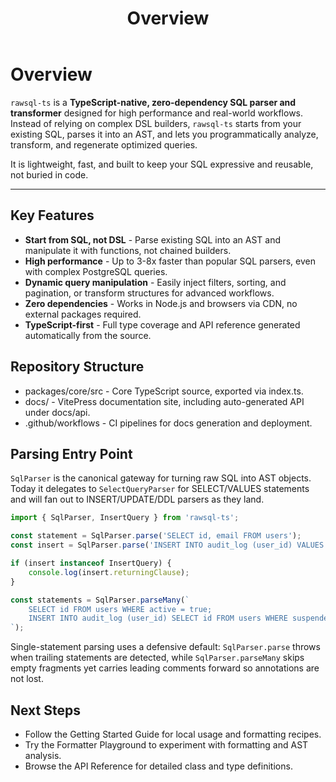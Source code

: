 ﻿---
title: Overview
outline: deep
---
# Overview

`rawsql-ts` is a **TypeScript-native, zero-dependency SQL parser and transformer** designed for high performance and real-world workflows.
Instead of relying on complex DSL builders, `rawsql-ts` starts from your existing SQL, parses it into an AST, and lets you programmatically analyze, transform, and regenerate optimized queries.

It is lightweight, fast, and built to keep your SQL expressive and reusable, not buried in code.

---

## Key Features

- **Start from SQL, not DSL** - Parse existing SQL into an AST and manipulate it with functions, not chained builders.
- **High performance** - Up to 3-8x faster than popular SQL parsers, even with complex PostgreSQL queries.
- **Dynamic query manipulation** - Easily inject filters, sorting, and pagination, or transform structures for advanced workflows.
- **Zero dependencies** - Works in Node.js and browsers via CDN, no external packages required.
- **TypeScript-first** - Full type coverage and API reference generated automatically from the source.

## Repository Structure

- packages/core/src - Core TypeScript source, exported via index.ts.
- docs/ - VitePress documentation site, including auto-generated API under docs/api.
- .github/workflows - CI pipelines for docs generation and deployment.

## Parsing Entry Point

`SqlParser` is the canonical gateway for turning raw SQL into AST objects. Today it delegates to `SelectQueryParser` for SELECT/VALUES statements and will fan out to INSERT/UPDATE/DDL parsers as they land.

```typescript
import { SqlParser, InsertQuery } from 'rawsql-ts';

const statement = SqlParser.parse('SELECT id, email FROM users');
const insert = SqlParser.parse('INSERT INTO audit_log (user_id) VALUES (42) RETURNING id');

if (insert instanceof InsertQuery) {
    console.log(insert.returningClause);
}

const statements = SqlParser.parseMany(`
    SELECT id FROM users WHERE active = true;
    INSERT INTO audit_log (user_id) SELECT id FROM users WHERE suspended = false;
`);
```

Single-statement parsing uses a defensive default: `SqlParser.parse` throws when trailing statements are detected, while `SqlParser.parseMany` skips empty fragments yet carries leading comments forward so annotations are not lost.

## Next Steps

- Follow the Getting Started Guide for local usage and formatting recipes.
- Try the Formatter Playground to experiment with formatting and AST analysis.
- Browse the API Reference for detailed class and type definitions.

